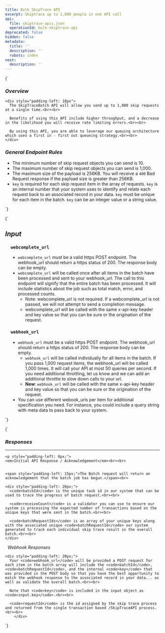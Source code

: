 ```yaml
---
title: Bulk SkipTrace API
excerpt: Skiptrace up to 1,000 people in one API call
api:
  file: skiptrace-apis.json
  operationId: bulk-skiptrace-api
deprecated: false
hidden: false
metadata:
  title: ''
  description: ''
  robots: index
next:
  description: ''
---
```

<HTMLBlock>{`
<div>
  <div>
    <h3><em>Overview</em></h3>

    <div style="padding-left: 18px">
      The SkipTraceBatch API will allow you send up to 1,000 skip requests at a single time.<br><br> 

      Benefits of using this API include higher throughput, and a decrease in the likelihood you will receive rate limiting errors.<br><br>

      By using this API, you are able to leverage our queuing architecture which uses a first in - first out queueing strategy.<br><br>
    </div>
  </div>
  
  
  <h3><em>General Endpoint Rules</em></h3>
  
  <ul>
    <li>
      The minimum number of skip request objects you can send is 10.
    </li>
    <li>
      The maximum number of skip request objects you can send is 1,000.
    </li>
    <li>
      The maximum size of the payload is 256KB.  You will receive a <code>400</code> Bad Request response if the payload size is greater than 256KB.
    </li>
    <li>
      <code>key</code> is required for each skip request item in the array of requests. <code>key</code> is an internal number that your system uses to identify and relate each request back to an associated record in your data. <code>key</code> must be unique for each item in the batch. <code>key</code> can be an integer value or a string value.
    </li>
  </ul>

</div>

<style></style>
`}</HTMLBlock>

<HTMLBlock>{`
<div>
  <h2><em>Input</em></h2>
</div>

<div style="padding-left: 18px">
  <div>
  	<h3><code>webcomplete_url</code></h3>
      <ul>
        <li>
          <code>webcomplete_url</code> must be a valid https POST endpoint.  The webhook_url should return a https status of 200.  The response body can be empty.
        </li>
        <li>
          <code>webcomplete_url</code> will be called once after all items in the batch have been processed and sent to your webhook_url. The call to this endpoint will signify that the entire batch has been processed.  It will include statistics about the job such as total match, error, and processed counts.<br>
            <ul>
             <li>
               Note: webcomplete_url is not required.  If a webcomplete_url is not passed, we will not attempt to send a completion message.
             </li>
             <li>
               webcomplete_url will be called with the same x-api-key header and key value so that you can be sure or the origination of the request.
             </li>
            </ul>
        </li>
      </ul>
	</div>
  <div>
    <h3><code>webhook_url</code></h3>
    <ul>
      <li>
        <code>webhook_url</code> must be a valid https POST endpoint.  The webhook_url should return a https status of 200.  The response body can be empty.<br>
        <ul>
         <li>
           <code>webhook_url</code> will be called individually for all items in the batch.  If you pass 1,000 request items, the webhook_url will be called 1,000 times.  It will call your API at most 50 queries per second.  If you need additional throttling, let us know and we can add an additional throttle to slow down calls to your url.
         </li>
         <li>
           <b>New</b>: <code>webhook_url</code> will be called with the same x-api-key header and key value so that you can be sure or the origination of the request.
         </li>
        </ul>
      </li>
      <li>
        You can use different webook_urls per item for additional specification you need.  For instance, you could include a query string with meta data to pass back to your system.
      </li>
    </ul>  
  </div>
  
  
</div>



<style></style>
`}</HTMLBlock>

<HTMLBlock>{`
<div>
  
  <h3><em>Responses</em></h3>
  <hr>
  
	<p style="padding-left: 8px;">
    <em>Initial API Response / Acknowledgement</em><br><br>

    
    <span style="padding-left: 15px;">The Batch request will return an acknowledgement that the batch job has begun.</span><br>

    <div style="padding-left: 20px;">
      <code>batchId</code> is the unique task id in our system that can be used to trace the progress of batch request.<br><br>

      <code>receiveCount</code> is a validator you can use to ensure our system is processing the expected number of transactions based on the unique keys that were sent in the batch.<br><br>

      <code>batchRequestIds</code> is an array of your unique keys along with the associated unique <code>batchRequestId</code> our system generated to track each individual skip trace result in the overall batch.<br><br>
    </div>
      
  	
   
    
  </p>
  <p style="padding-left: 8px;">
		<em>Webhook Responses</em><br>

    <div style="padding-left: 20px;">
      Your <code>webhook_url</code> will be provided a POST request for each item in the batch array will include the <code>batchId</code>, <code>batchRequestId</code>, and the internal <code>key</code> that was provided in the POST body so that you have the best opportunity to match the webhook response to the associated record in your data... as well as validate the overall batch.<br><br>

      Note that <code>key</code> is included in the input object as <code>input.key</code>.<br><br>

      <code>requestId</code> is the id assigned by the skip trace process and returned from the single transaction based /SkipTraceAPI process.<br><br>
		</div>
  </p>
</div>

<style></style>
`}</HTMLBlock>

<TutorialTile backgroundColor="#1a1414" emoji="🎯" id="6269bfdbd77e060091fae0ba" link="https://developer.realestateapi.com/v1.0/recipes/bulk-skip-nodejs-server-example" slug="bulk-skip-nodejs-server-example" title="Bulk Skip - Node.js Server Example" />
